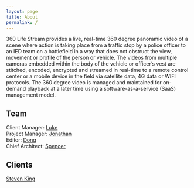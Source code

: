 ```yaml
---
layout: page
title: About
permalink: /
---
```


360 Life Stream provides a live, real-time 360 degree panoramic video of a scene where action is taking place from a traffic stop by a police officer to an IED team on a battlefield in a way that does not obstruct the view, movement or profile of the person or vehicle. The videos from multiple cameras embedded within the body of the vehicle or officer’s vest are stitched, encoded, encrypted and streamed in real-time to a remote control center or a mobile device in the field via satellite data, 4G data or WIFI protocols. The 360 degree video is managed and maintained for on-demand playback at a later time using a software-as-a-service (SaaS) management model. 

## Team

Client Manager: [Luke](mailto:fernandl@cs.unc.edu) <br />
Project Manager: [Jonathan](mailto:jdwitten@cs.unc.edu) <br />
Editor: [Dong](mailto:dongyeop@cs.unc.edu) <br />
Chief Architect: [Spencer](mailto:lewissa@cs.unc.edu) <br />

## Clients

[Steven King](mailto:steven.king@unc.edu) <br />
